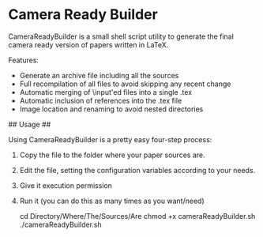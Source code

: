 # Camera Ready Builder  #

CameraReadyBuilder is a small shell script utility to generate the final camera ready version of papers written in LaTeX.

Features:

+ Generate an archive file including all the sources
+ Full recompilation of all files to avoid skipping any recent change
+ Automatic merging of \input'ed files into a single .tex
+ Automatic inclusion of references into the .tex file
+ Image location and renaming to avoid nested directories

## Usage ##

Using CameraReadyBuilder is a pretty easy four-step process:

1. Copy the file to the folder where your paper sources are.
2. Edit the file, setting the configuration variables according to your needs.
3. Give it execution permission
4. Run it (you can do this as many times as you want/need)

    cd Directory/Where/The/Sources/Are
    chmod +x cameraReadyBuilder.sh
    ./cameraReadyBuilder.sh

